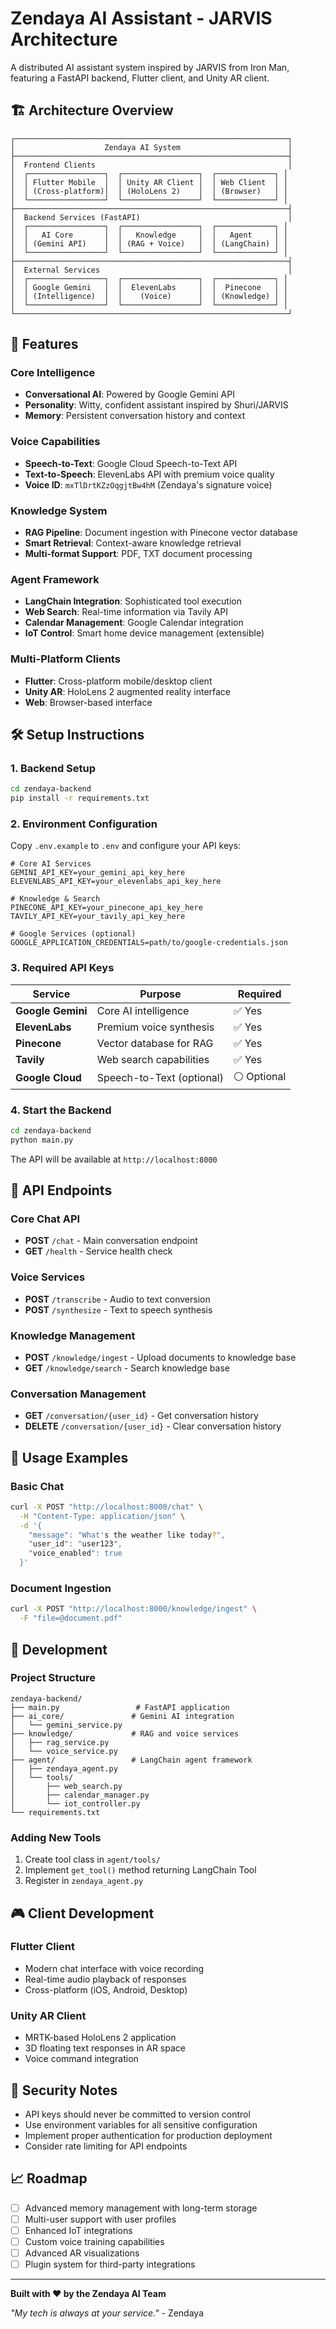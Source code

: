 # Zendaya AI Assistant - JARVIS Architecture

A distributed AI assistant system inspired by JARVIS from Iron Man, featuring a FastAPI backend, Flutter client, and Unity AR client.

## 🏗️ Architecture Overview

```
┌─────────────────────────────────────────────────────────────┐
│                    Zendaya AI System                        │
├─────────────────────────────────────────────────────────────┤
│  Frontend Clients                                           │
│  ┌─────────────────┐  ┌─────────────────┐  ┌─────────────┐ │
│  │ Flutter Mobile  │  │ Unity AR Client │  │ Web Client  │ │
│  │ (Cross-platform)│  │ (HoloLens 2)    │  │ (Browser)   │ │
│  └─────────────────┘  └─────────────────┘  └─────────────┘ │
├─────────────────────────────────────────────────────────────┤
│  Backend Services (FastAPI)                                 │
│  ┌─────────────────┐  ┌─────────────────┐  ┌─────────────┐ │
│  │   AI Core       │  │   Knowledge     │  │   Agent     │ │
│  │ (Gemini API)    │  │ (RAG + Voice)   │  │ (LangChain) │ │
│  └─────────────────┘  └─────────────────┘  └─────────────┘ │
├─────────────────────────────────────────────────────────────┤
│  External Services                                          │
│  ┌─────────────────┐  ┌─────────────────┐  ┌─────────────┐ │
│  │ Google Gemini   │  │  ElevenLabs     │  │  Pinecone   │ │
│  │ (Intelligence)  │  │    (Voice)      │  │ (Knowledge) │ │
│  └─────────────────┘  └─────────────────┘  └─────────────┘ │
└─────────────────────────────────────────────────────────────┘
```

## 🚀 Features

### Core Intelligence
- **Conversational AI**: Powered by Google Gemini API
- **Personality**: Witty, confident assistant inspired by Shuri/JARVIS
- **Memory**: Persistent conversation history and context

### Voice Capabilities
- **Speech-to-Text**: Google Cloud Speech-to-Text API
- **Text-to-Speech**: ElevenLabs API with premium voice quality
- **Voice ID**: `mxTlDrtKZzOqgjtBw4hM` (Zendaya's signature voice)

### Knowledge System
- **RAG Pipeline**: Document ingestion with Pinecone vector database
- **Smart Retrieval**: Context-aware knowledge retrieval
- **Multi-format Support**: PDF, TXT document processing

### Agent Framework
- **LangChain Integration**: Sophisticated tool execution
- **Web Search**: Real-time information via Tavily API
- **Calendar Management**: Google Calendar integration
- **IoT Control**: Smart home device management (extensible)

### Multi-Platform Clients
- **Flutter**: Cross-platform mobile/desktop client
- **Unity AR**: HoloLens 2 augmented reality interface
- **Web**: Browser-based interface

## 🛠️ Setup Instructions

### 1. Backend Setup

```bash
cd zendaya-backend
pip install -r requirements.txt
```

### 2. Environment Configuration

Copy `.env.example` to `.env` and configure your API keys:

```env
# Core AI Services
GEMINI_API_KEY=your_gemini_api_key_here
ELEVENLABS_API_KEY=your_elevenlabs_api_key_here

# Knowledge & Search
PINECONE_API_KEY=your_pinecone_api_key_here
TAVILY_API_KEY=your_tavily_api_key_here

# Google Services (optional)
GOOGLE_APPLICATION_CREDENTIALS=path/to/google-credentials.json
```

### 3. Required API Keys

| Service | Purpose | Required |
|---------|---------|----------|
| **Google Gemini** | Core AI intelligence | ✅ Yes |
| **ElevenLabs** | Premium voice synthesis | ✅ Yes |
| **Pinecone** | Vector database for RAG | ✅ Yes |
| **Tavily** | Web search capabilities | ✅ Yes |
| **Google Cloud** | Speech-to-Text (optional) | ⚪ Optional |

### 4. Start the Backend

```bash
cd zendaya-backend
python main.py
```

The API will be available at `http://localhost:8000`

## 📡 API Endpoints

### Core Chat API
- **POST** `/chat` - Main conversation endpoint
- **GET** `/health` - Service health check

### Voice Services
- **POST** `/transcribe` - Audio to text conversion
- **POST** `/synthesize` - Text to speech synthesis

### Knowledge Management
- **POST** `/knowledge/ingest` - Upload documents to knowledge base
- **GET** `/knowledge/search` - Search knowledge base

### Conversation Management
- **GET** `/conversation/{user_id}` - Get conversation history
- **DELETE** `/conversation/{user_id}` - Clear conversation history

## 🎯 Usage Examples

### Basic Chat
```bash
curl -X POST "http://localhost:8000/chat" \
  -H "Content-Type: application/json" \
  -d '{
    "message": "What's the weather like today?",
    "user_id": "user123",
    "voice_enabled": true
  }'
```

### Document Ingestion
```bash
curl -X POST "http://localhost:8000/knowledge/ingest" \
  -F "file=@document.pdf"
```

## 🔧 Development

### Project Structure
```
zendaya-backend/
├── main.py                 # FastAPI application
├── ai_core/               # Gemini AI integration
│   └── gemini_service.py
├── knowledge/             # RAG and voice services
│   ├── rag_service.py
│   └── voice_service.py
├── agent/                 # LangChain agent framework
│   ├── zendaya_agent.py
│   └── tools/
│       ├── web_search.py
│       ├── calendar_manager.py
│       └── iot_controller.py
└── requirements.txt
```

### Adding New Tools
1. Create tool class in `agent/tools/`
2. Implement `get_tool()` method returning LangChain Tool
3. Register in `zendaya_agent.py`

## 🎮 Client Development

### Flutter Client
- Modern chat interface with voice recording
- Real-time audio playback of responses
- Cross-platform (iOS, Android, Desktop)

### Unity AR Client
- MRTK-based HoloLens 2 application
- 3D floating text responses in AR space
- Voice command integration

## 🔐 Security Notes

- API keys should never be committed to version control
- Use environment variables for all sensitive configuration
- Implement proper authentication for production deployment
- Consider rate limiting for API endpoints

## 📈 Roadmap

- [ ] Advanced memory management with long-term storage
- [ ] Multi-user support with user profiles
- [ ] Enhanced IoT integrations
- [ ] Custom voice training capabilities
- [ ] Advanced AR visualizations
- [ ] Plugin system for third-party integrations

---

**Built with ❤️ by the Zendaya AI Team**

*"My tech is always at your service."* - Zendaya